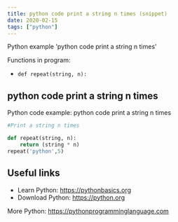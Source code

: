 ```yaml
---
title: python code print a string n times (snippet)
date: 2020-02-15
tags: ["python"]
---
```

Python example 'python code print a string n times'

Functions in program: 
* `def repeat(string, n):`

## python code print a string n times

Python code example: python code print a string n times

```python
#Print a string n times

def repeat(string, n):
    return (string * n)
repeat('python',5)


```

## Useful links

- Learn Python: https://pythonbasics.org
- Download Python: https://python.org

More Python: https://pythonprogramminglanguage.com
